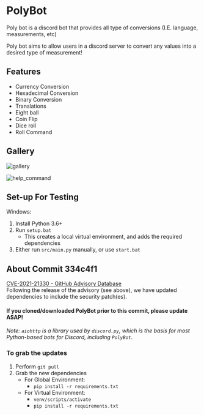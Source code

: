 # PolyBot
Poly bot is a discord bot that provides all type of conversions (I.E. language, measurements, etc)

Poly bot aims to allow users in a discord server to convert any values into a desired type of measurement!

## Features
- Currency Conversion
- Hexadecimal Conversion
- Binary Conversion
- Translations
- Eight ball
- Coin Flip
- Dice roll
- Roll Command

## Gallery
![gallery](https://media.discordapp.net/attachments/631249406775132182/799770724591468604/3443bba7bace8052f9f17eeabf15d653.png)

![help_command](https://cdn.discordapp.com/attachments/631249406775132182/799771101143498752/8fe54bc717cdd0cd489f164f149ac32f.png)

## Set-up For Testing
Windows:  
1. Install Python 3.6+
2. Run `setup.bat`
    - This creates a local virtual environment, and adds the required dependencies
3. Either run `src/main.py` manually, or use `start.bat`

## About Commit 334c4f1
[CVE-2021-21330 - GitHub Advisory Database](https://github.com/advisories/GHSA-v6wp-4m6f-gcjg)  
Following the release of the advisory (see above), we have updated dependencies to include the security patch(es).  

#### If you cloned/downloaded PolyBot prior to this commit, please update ASAP!

*Note: `aiohttp` is a library used by `discord.py`, which is the basis for most Python-based bots for Discord, including `PolyBot`*.  
### To grab the updates
1. Perform `git pull`
2. Grab the new dependencies  
    - For Global Environment:  
      - `pip install -r requirements.txt`  
    - For Virtual Environment:  
      - `venv/scripts/activate`  
      - `pip install -r requirements.txt`  
